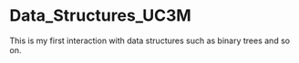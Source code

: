 # Data_Structures_UC3M
This is my first interaction with data structures such as binary trees and so on.
